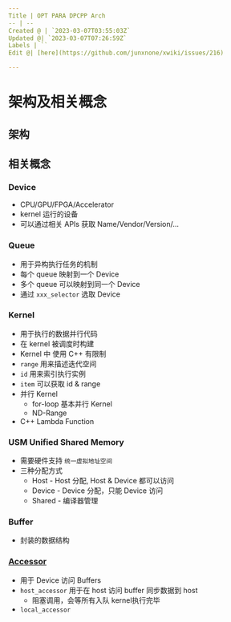 ```yaml
---
Title | OPT PARA DPCPP Arch
-- | --
Created @ | `2023-03-07T03:55:03Z`
Updated @| `2023-03-07T07:26:59Z`
Labels | ``
Edit @| [here](https://github.com/junxnone/xwiki/issues/216)

---
```

# 架构及相关概念

## 架构


## 相关概念

### Device
- CPU/GPU/FPGA/Accelerator
- kernel 运行的设备
- 可以通过相关 APIs 获取 Name/Vendor/Version/...

### Queue
- 用于异构执行任务的机制
- 每个 queue 映射到一个 Device
- 多个 queue 可以映射到同一个 Device
- 通过 `xxx_selector` 选取 Device


### Kernel
- 用于执行的数据并行代码
- 在 kernel 被调度时构建
- Kernel 中 使用 C++  有限制
- `range` 用来描述迭代空间
- `id` 用来索引执行实例
- `item` 可以获取 id & range
- 并行 Kernel
  - for-loop 基本并行 Kernel
  - ND-Range
- C++ Lambda Function

### USM Unified Shared Memory
- 需要硬件支持 `统一虚拟地址空间`
- 三种分配方式
  - Host - Host 分配, Host & Device 都可以访问
  - Device - Device 分配，只能 Device  访问
  - Shared - 编译器管理


### Buffer
- 封装的数据结构

### [Accessor](https://registry.khronos.org/SYCL/specs/sycl-2020/html/sycl-2020.html#subsec:accessors)
- 用于 Device 访问 Buffers
- `host_accessor` 用于在 host 访问 buffer 同步数据到 host
  -  阻塞调用，会等所有入队 kernel执行完毕
- `local_accessor` 
